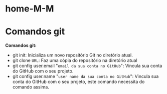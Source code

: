 # home-M-M

# Comandos git

**Comandos git:**
- git init: Inicializa um novo repositório Git no diretório atual.
- git clone `URL`: Faz uma cópia do repositório na diretório atual 
- git config user.email "`email da sua conta no GitHub`":  Vincula sua conta do GitHub com o seu projeto. 
- git config user.name "`user name da sua conta no GitHub`":  Vincula sua conta do GitHub com o seu projeto, este comando necessita do comando assima.
